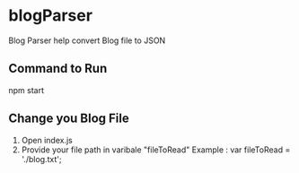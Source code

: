 # blogParser
Blog Parser help convert Blog file to JSON

## Command to Run 
  npm start
  
## Change you Blog File 
  1. Open index.js
  2. Provide your file path in varibale "fileToRead"
   Example :
        var fileToRead = './blog.txt';
